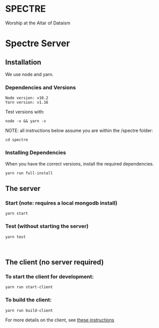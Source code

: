 # SPECTRE
Worship at the Altar of Dataism


# Spectre Server

## Installation

We use node and yarn.

### Dependencies and Versions

```
Node version: v10.2
Yarn version: v1.16
```

Test versions with:

```
node -v && yarn -v
```

NOTE: all instructions below assume you are within the /spectre folder:

```
cd spectre
```

### Installing Dependencies


When you have the correct versions, install the required dependencies.

```
yarn run full-install
```

## The server

### Start (note: requires a local mongodb install)

```
yarn start
```


### Test (without starting the server)

```
yarn test
```

<br/>

## The client (no server required)

### To start the client for development:

```
yarn run start-client
```

### To build the client:

```
yarn run build-client
```

For more details on the client, see [these instructions](web-client/README.md)
<br>
